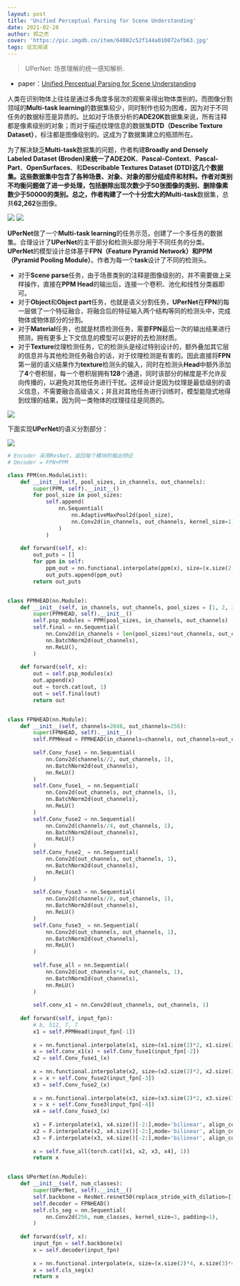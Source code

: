 ```yaml
---
layout: post
title: 'Unified Perceptual Parsing for Scene Understanding'
date: 2021-02-28
author: 郑之杰
cover: 'https://pic.imgdb.cn/item/64082c52f144a010072efb63.jpg'
tags: 论文阅读
---
```


> UPerNet: 场景理解的统一感知解析.

- paper：[Unified Perceptual Parsing for Scene Understanding](http://arxiv.org/abs/1807.10221)

人类在识别物体上往往是通过多角度多层次的观察来得出物体类别的。而图像分割领域的**Multi-task learning**的数据集较少，同时制作也较为困难，因为对于不同任务的数据标签是异质的。比如对于场景分析的**ADE20K**数据集来说，所有注释都是像素级别的对象；而对于描述纹理信息的数据集**DTD（Describe Texture Dataset）**，标注都是图像级别的。这成为了数据集建立的瓶颈所在。

为了解决缺乏**Multi-task**数据集的问题，作者构建**Broadly and Densely Labeled Dataset (Broden)**来统一了**ADE20K**、**Pascal-Context**、**Pascal-Part**、**OpenSurfaces**、和**Describable Textures Dataset (DTD)**这几个数据集。这些数据集中包含了各种场景、对象、对象的部分组成件和材料。作者对类别不均衡问题做了进一步处理，包括删除出现次数少于$50$张图像的类别、删除像素数少于$50000$的类别。总之，作者构建了一个十分宏大的**Multi-task**数据集，总共**62,262**张图像。

![](https://pic.imgdb.cn/item/64082d4af144a0100730604a.jpg)
![](https://pic.imgdb.cn/item/64082d9bf144a0100730c898.jpg)

**UPerNet**做了一个**Multi-task learning**的任务示范，创建了一个多任务的数据集。合理设计了**UPerNet**的主干部分和检测头部分用于不同任务的分类。**UPerNet**的模型设计总体基于**FPN（Feature Pyramid Network）**和**PPM（Pyramid Pooling Module）**。作者为每一个**task**设计了不同的检测头。
- 对于**Scene parse**任务，由于场景类别的注释是图像级别的，并不需要做上采样操作，直接在**PPM Head**的输出后，连接一个卷积、池化和线性分类器即可。
- 对于**Object**和**Object part**任务，也就是语义分割任务，**UPerNet**在**FPN**的每一层做了一个特征融合，将融合后的特征输入两个结构等同的检测头中，完成物体或物体部分的分割。
- 对于**Material**任务，也就是材质检测任务，需要**FPN**最后一次的输出结果进行预测，拥有更多上下文信息的模型可以更好的去检测材质。
- 对于**Texture**纹理检测任务，它的检测头是经过特别设计的，额外叠加其它层的信息并与其他检测任务融合的话，对于纹理检测是有害的。因此直接将**FPN**第一层的语义结果作为**texture**检测头的输入，同时在检测头**Head**中额外添加了**4**个卷积层，每一个卷积层拥有**128**个通道，同时该部分的梯度是不允许反向传播的，以避免对其他任务进行干扰。这样设计是因为纹理是最低级别的语义信息，不需要融合高级语义；并且对其他任务进行训练时，模型能隐式地得到纹理的结果，因为同一类物体的纹理往往是同质的。

![](https://pic.imgdb.cn/item/64082f5ff144a0100732faf1.jpg)

下面实现**UPerNet**的语义分割部分：

![](https://pic.imgdb.cn/item/64083104f144a0100734f95f.jpg)

```python
# Encoder 采用ResNet，返回每个模块的输出特征
# Decoder = FPN+PPM

class PPM(nn.ModuleList):
    def __init__(self, pool_sizes, in_channels, out_channels):
        super(PPM, self).__init__()
        for pool_size in pool_sizes:
            self.append(
                nn.Sequential(
                    nn.AdaptiveMaxPool2d(pool_size),
                    nn.Conv2d(in_channels, out_channels, kernel_size=1),
                )
            )     
            
    def forward(self, x):
        out_puts = []
        for ppm in self:
            ppm_out = nn.functional.interpolate(ppm(x), size=(x.size(2), x.size(3)), mode='bilinear', align_corners=True)
            out_puts.append(ppm_out)
        return out_puts


class PPMHEAD(nn.Module):
    def __init__(self, in_channels, out_channels, pool_sizes = [1, 2, 3, 6]):
        super(PPMHEAD, self).__init__()
        self.psp_modules = PPM(pool_sizes, in_channels, out_channels)
        self.final = nn.Sequential(
            nn.Conv2d(in_channels + len(pool_sizes)*out_channels, out_channels, kernel_size=1),
            nn.BatchNorm2d(out_channels),
            nn.ReLU(),
        )
        
    def forward(self, x):
        out = self.psp_modules(x)
        out.append(x)
        out = torch.cat(out, 1)
        out = self.final(out)
        return out


class FPNHEAD(nn.Module):
    def __init__(self, channels=2048, out_channels=256):
        super(FPNHEAD, self).__init__()
        self.PPMHead = PPMHEAD(in_channels=channels, out_channels=out_channels)
        
        self.Conv_fuse1 = nn.Sequential(
            nn.Conv2d(channels//2, out_channels, 1),
            nn.BatchNorm2d(out_channels),
            nn.ReLU()
        )
        self.Conv_fuse1_ = nn.Sequential(
            nn.Conv2d(out_channels, out_channels, 1),
            nn.BatchNorm2d(out_channels),
            nn.ReLU()
        )
        self.Conv_fuse2 = nn.Sequential(
            nn.Conv2d(channels//4, out_channels, 1),
            nn.BatchNorm2d(out_channels),
            nn.ReLU()
        )    
        self.Conv_fuse2_ = nn.Sequential(
            nn.Conv2d(out_channels, out_channels, 1),
            nn.BatchNorm2d(out_channels),
            nn.ReLU()
        )
        
        self.Conv_fuse3 = nn.Sequential(
            nn.Conv2d(channels//8, out_channels, 1),
            nn.BatchNorm2d(out_channels),
            nn.ReLU()
        ) 
        self.Conv_fuse3_ = nn.Sequential(
            nn.Conv2d(out_channels, out_channels, 1),
            nn.BatchNorm2d(out_channels),
            nn.ReLU()
        )
    
        self.fuse_all = nn.Sequential(
            nn.Conv2d(out_channels*4, out_channels, 1),
            nn.BatchNorm2d(out_channels),
            nn.ReLU()
        )
        
        self.conv_x1 = nn.Conv2d(out_channels, out_channels, 1)
 
    def forward(self, input_fpn):
        # b, 512, 7, 7
        x1 = self.PPMHead(input_fpn[-1])
 
        x = nn.functional.interpolate(x1, size=(x1.size(2)*2, x1.size(3)*2),mode='bilinear', align_corners=True)
        x = self.conv_x1(x) + self.Conv_fuse1(input_fpn[-2])
        x2 = self.Conv_fuse1_(x)
        
        x = nn.functional.interpolate(x2, size=(x2.size(2)*2, x2.size(3)*2),mode='bilinear', align_corners=True)
        x = x + self.Conv_fuse2(input_fpn[-3])
        x3 = self.Conv_fuse2_(x)  
 
        x = nn.functional.interpolate(x3, size=(x3.size(2)*2, x3.size(3)*2),mode='bilinear', align_corners=True)
        x = x + self.Conv_fuse3(input_fpn[-4])
        x4 = self.Conv_fuse3_(x)
 
        x1 = F.interpolate(x1, x4.size()[-2:],mode='bilinear', align_corners=True)
        x2 = F.interpolate(x2, x4.size()[-2:],mode='bilinear', align_corners=True)
        x3 = F.interpolate(x3, x4.size()[-2:],mode='bilinear', align_corners=True)
 
        x = self.fuse_all(torch.cat([x1, x2, x3, x4], 1))
        return x


class UPerNet(nn.Module):
    def __init__(self, num_classes):
        super(UPerNet, self).__init__()
        self.backbone = ResNet.resnet50(replace_stride_with_dilation=[1,2,4])
        self.decoder = FPNHEAD()
        self.cls_seg = nn.Sequential(
            nn.Conv2d(256, num_classes, kernel_size=3, padding=1),
        )
        
    def forward(self, x):
        input_fpn = self.backbone(x) 
        x = self.decoder(input_fpn)
        
        x = nn.functional.interpolate(x, size=(x.size(2)*4, x.size(3)*4),mode='bilinear', align_corners=True)
        x = self.cls_seg(x)
        return x
```